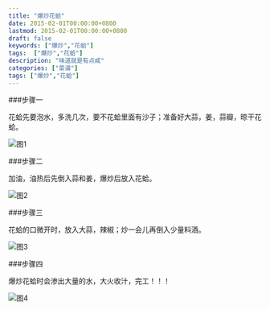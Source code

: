 ```yaml
---
title: "爆炒花蛤"
date: 2015-02-01T00:00:00+0800
lastmod: 2015-02-01T00:00:00+0800
draft: false
keywords: ["爆炒","花蛤"]
tags:  ["爆炒","花蛤"]
description: "味道就是有点咸"
categories: ["菜谱"]
tags: ["爆炒","花蛤"]
---
```


###步骤一

花蛤先要泡水，多洗几次，要不花蛤里面有沙子；准备好大蒜，姜，蒜瓣，晾干花蛤。

![图1](/imgs/爆炒花蛤/1.png)

###步骤二

加油，油热后先倒入蒜和姜，爆炒后放入花蛤。


![图2](/imgs/爆炒花蛤/2.png)

###步骤三

花蛤的口微开时，放入大蒜，辣椒；炒一会儿再倒入少量料酒。


![图3](/imgs/爆炒花蛤/3.png)

###步骤四

爆炒花蛤时会渗出大量的水，大火收汁，完工！！！


![图4](/imgs/爆炒花蛤/4.png)